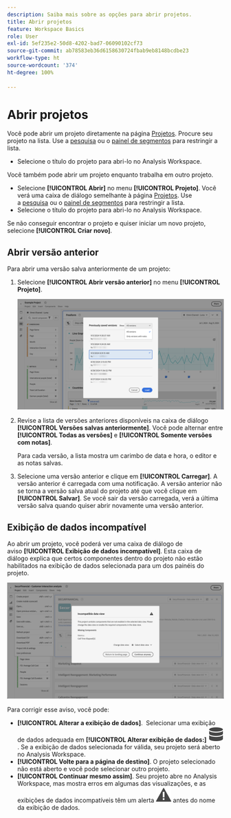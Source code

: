```yaml
---
description: Saiba mais sobre as opções para abrir projetos.
title: Abrir projetos
feature: Workspace Basics
role: User
exl-id: 5ef235e2-50d8-4202-bad7-06090102cf73
source-git-commit: ab78583eb36d6158630724fbab9eb8148bcdbe23
workflow-type: ht
source-wordcount: '374'
ht-degree: 100%

---
```


# Abrir projetos

Você pode abrir um projeto diretamente na página [Projetos](/help/analysis-workspace/build-workspace-project/freeform-overview.md). Procure seu projeto na lista. Use a [pesquisa](/help/analysis-workspace/build-workspace-project/freeform-overview.md#search) ou o [painel de segmentos](/help/analysis-workspace/build-workspace-project/freeform-overview.md#segment-panel) para restringir a lista.

* Selecione o título do projeto para abri-lo no Analysis Workspace.

Você também pode abrir um projeto enquanto trabalha em outro projeto.

* Selecione **[!UICONTROL Abrir]** no menu **[!UICONTROL Projeto]**. Você verá uma caixa de diálogo semelhante à página [Projetos](/help/analysis-workspace/build-workspace-project/freeform-overview.md).  Use a [pesquisa](/help/analysis-workspace/build-workspace-project/freeform-overview.md#search) ou o [painel de segmentos](/help/analysis-workspace/build-workspace-project/freeform-overview.md#segment-panel) para restringir a lista.
* Selecione o título do projeto para abri-lo no Analysis Workspace.

Se não conseguir encontrar o projeto e quiser iniciar um novo projeto, selecione **[!UICONTROL Criar novo]**.

## Abrir versão anterior

Para abrir uma versão salva anteriormente de um projeto:

1. Selecione **[!UICONTROL Abrir versão anterior]** no menu **[!UICONTROL Projeto]**.

   ![A lista de versões de projetos salvas anteriormente e opções para mostrar Todas as versões ou Somente versões com notas.](assets/open-previously-saved.png)

1. Revise a lista de versões anteriores disponíveis na caixa de diálogo **[!UICONTROL Versões salvas anteriormente]**. Você pode alternar entre **[!UICONTROL Todas as versões]** e **[!UICONTROL Somente versões com notas]**.

   Para cada versão, a lista mostra um carimbo de data e hora, o editor e as notas salvas.


1. Selecione uma versão anterior e clique em **[!UICONTROL Carregar]**.
A versão anterior é carregada com uma notificação. A versão anterior não se torna a versão salva atual do projeto até que você clique em **[!UICONTROL Salvar]**. Se você sair da versão carregada, verá a última versão salva quando quiser abrir novamente uma versão anterior.


## Exibição de dados incompatível

Ao abrir um projeto, você poderá ver uma caixa de diálogo de aviso **[!UICONTROL Exibição de dados incompatível]**. Esta caixa de diálogo explica que certos componentes dentro do projeto não estão habilitados na exibição de dados selecionada para um dos painéis do projeto.

![Incompatível](assets/incompatible-data-view.png)

Para corrigir esse aviso, você pode:

* **[!UICONTROL Alterar a exibição de dados]**.  Selecionar uma exibição de dados adequada em **[!UICONTROL Alterar exibição de dados:]** ![dados](/help/assets/icons/Data.svg). Se a exibição de dados selecionada for válida, seu projeto será aberto no Analysis Workspace.
* **[!UICONTROL Volte para a página de destino]**. O projeto selecionado não está aberto e você pode selecionar outro projeto.
* **[!UICONTROL Continuar mesmo assim]**. Seu projeto abre no Analysis Workspace, mas mostra erros em algumas das visualizações, e as exibições de dados incompatíveis têm um alerta ![Alerta](/help/assets/icons/Alert.svg) antes do nome da exibição de dados.
